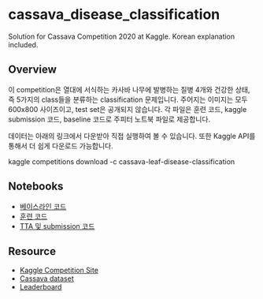 # cassava_disease_classification
Solution for Cassava Competition 2020 at Kaggle. Korean explanation included.

## Overview
이 competition은 열대에 서식하는 카사바 나무에 발병하는 질병 4개와 건강한 상태, 즉 5가지의 class들을 분류하는 classification 문제입니다. 주어지는 이미지는 모두 600x800 사이즈이고, test set은 공개되지 않습니다. 각 파일은 훈련 코드, kaggle submission 코드, baseline 코드로 주피터 노트북 파일로 제공합니다.

데이터는 아래의 링크에서 다운받아 직접 실행하여 볼 수 있습니다. 또한 Kaggle API를 통해서 더 쉽게 다운로드 가능합니다.

  kaggle competitions download -c cassava-leaf-disease-classification


## Notebooks
* [베이스라인 코드](./for-korean-cassava.ipynb)
* [훈련 코드](./for-korean-lb-0-895-effnetb4-train.ipynb)
* [TTA 및 submission 코드](./for-korean-lb-0-895-submission.ipynb)

## Resource

* [Kaggle Competition Site](https://www.kaggle.com/c/cassava-leaf-disease-classification)
* [Cassava dataset](https://www.kaggle.com/c/cassava-leaf-disease-classification/data)
* [Leaderboard](https://www.kaggle.com/c/cassava-leaf-disease-classification/data)
